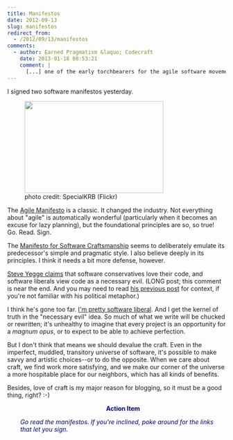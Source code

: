 ```yaml
---
title: Manifestos
date: 2012-09-13
slug: manifestos
redirect_from:
  - /2012/09/13/manifestos
comments:
  - author: Earned Pragmatism &laquo; Codecraft
    date: 2013-01-18 08:53:21
    comment: |
      [...] one of the early torchbearers for the agile software movement. I’ve written previously about signing the Agile manifesto, so I felt like I was swimming in friendly [...]
---
```

I signed two software manifestos yesterday.

<figure><img title="Quill" src="http://farm3.staticflickr.com/2504/3805699025_d68718a091_n.jpg" alt="" width="320" height="212" /><figcaption>photo credit: SpecialKRB (Flickr)</figcaption></figure>

The <a href="http://agilemanifesto.org/" target="_blank">Agile Manifesto</a> is a classic. It changed the industry. Not everything about "agile" is automatically wonderful (particularly when it becomes an excuse for lazy planning), but the foundational principles are so, so true! Go. Read. Sign.

The <a href="http://manifesto.softwarecraftsmanship.org/" target="_blank">Manifesto for Software Craftsmanship</a> seems to deliberately emulate its predecessor's simple and pragmatic style. I also believe deeply in its principles. I think it needs a bit more defense, however.

<a href="https://plus.google.com/u/0/110981030061712822816/posiuRbQe6EoiK" target="_blank">Steve Yegge claims</a> that software conservatives love their code, and software liberals view code as a necessary evil. (LONG post; this comment is near the end. And you may need to read <a href="https://plus.google.com/u/0/110981030061712822816/posts/KaSKeg4vQtz" target="_blank">his previous post</a> for context, if you're not familiar with his political metaphor.)

I think he's gone too far. <a href="evolving-software-politics.md">I'm pretty software liberal</a>. And I get the kernel of truth in the "necessary evil" idea. So much of what we write will be chucked or rewritten; it's unhealthy to imagine that every project is an opportunity for a <em>magnum opus</em>, or to expect to be able to achieve perfection.

But I don't think that means we should devalue the craft. Even in the imperfect, muddled, transitory universe of software, it's possible to make savvy and artistic choices--or to do the opposite. When we care about craft, we find work more satisfying, and we make our corner of the universe a more hospitable place for our neighbors, which has all kinds of benefits.

Besides, love of craft is my major reason for blogging, so it must be a good thing, right? :-)
<p style="text-align:center;padding-left:30px;"><span style="color:#000080;"><strong>Action Item</strong></span></p>
<p style="padding-left:30px;"><span style="color:#000080;"><em>Go read the manifestos. If you're inclined, poke around for the links that let you sign.</em></span></p>
